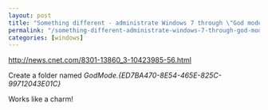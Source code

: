 ```yaml
---
layout: post
title: "Something different - administrate Windows 7 through \"God mode\""
permalink: "/something-different-administrate-windows-7-through-god-mode"
categories: [windows]
---
```


<a href="http://news.cnet.com/8301-13860_3-10423985-56.html">http://news.cnet.com/8301-13860_3-10423985-56.html</a>

Create a folder named <em>GodMode.{ED7BA470-8E54-465E-825C-99712043E01C}</em>

Works like a charm!
